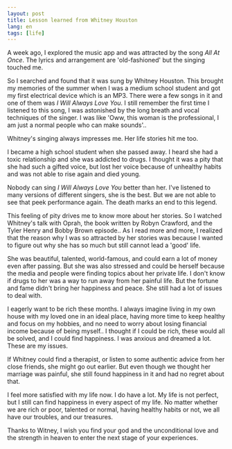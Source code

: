 ```yaml
---
layout: post
title: Lesson learned from Whitney Houston
lang: en
tags: [life]
---
```


A week ago, I explored the music app and was attracted by the song *All At Once*. The lyrics and arrangement are 'old-fashioned' but the singing touched me.

So I searched and found that it was sung by Whitney Houston. This brought my memories of the summer when I was a medium school student and got my first electrical device which is an MP3.
There were a few songs in it and one of them was *I Will Always Love You*. I still remember the first time I listened to this song, I was astonished by the long breath and vocal techniques of the singer.
I was like 'Oww, this woman is the professional, I am just a normal people who can make sounds'..

Whitney's singing always impresses me. Her life stories hit me too.

I became a high school student when she passed away. I heard she had a toxic relationship and she was addicted to drugs.
I thought it was a pity that she had such a gifted voice, but lost her voice because of unhealthy habits and was not able to rise again and died young.

Nobody can sing *I Will Always Love You* better than her. I've listened to many versions of different singers, she is the best.
But we are not able to see that peek performance again. The death marks an end to this legend.

This feeling of pity drives me to know more about her stories. So I watched Whitney's talk with Oprah, the book written by Robyn Crawford, and the Tyler Henry and Bobby Brown episode..
As I read more and more, I realized that the reason why I was so attracted by her stories was because I wanted to figure out why she has so much but still cannot lead a 'good' life.

She was beautiful, talented, world-famous, and could earn a lot of money even after passing. But she was also stressed and could be herself because the media and people were finding topics about her private life.
I don't know if drugs to her was a way to run away from her painful life. But the fortune and fame didn't bring her happiness and peace. She still had a lot of issues to deal with.

I eagerly want to be rich these months. I always imagine living in my own house with my loved one in an ideal place, having more time to keep healthy and focus on my hobbies, and no need to worry about losing financial income because of being myself..
I thought if I could be rich, these would all be solved, and I could find happiness.
I was anxious and dreamed a lot. These are my issues.

If Whitney could find a therapist, or listen to some authentic advice from her close friends, she might go out earlier.
But even though we thought her marriage was painful, she still found happiness in it and had no regret about that.

I feel more satisfied with my life now. I do have a lot. My life is not perfect, but I still can find happiness in every aspect of my life. 
No matter whether we are rich or poor, talented or normal, having healthy habits or not, we all have our troubles, and our treasures.

Thanks to Witney, I wish you find your god and the unconditional love and the strength in heaven to enter the next stage of your experiences.
